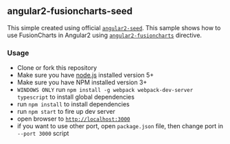 ## angular2-fusioncharts-seed

This simple created using official [`angular2-seed`](https://github.com/angular/angular2-seed). This sample shows how to use FusionCharts in Angular2 using [`angular2-fusioncharts`](https://github.com/fusioncharts/angular2-fusioncharts) directive.

### Usage
- Clone or fork this repository
- Make sure you have [node.js](https://nodejs.org/) installed version 5+
- Make sure you have NPM installed version 3+
- `WINDOWS ONLY` run `npm install -g webpack webpack-dev-server typescript` to install global dependencies
- run `npm install` to install dependencies
- run `npm start` to fire up dev server
- open browser to [`http://localhost:3000`](http://localhost:3000)
- if you want to use other port, open `package.json` file, then change port in `--port 3000` script
